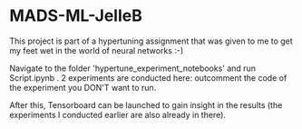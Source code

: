 # MADS-ML-JelleB

This project is part of a hypertuning assignment that was given to me to get my feet wet in the world of neural networks :-)

Navigate to the folder 'hypertune_experiment_notebooks' and run Script.ipynb . 2 experiments are conducted here: outcomment the code of the experiment you DON'T want to run.

After this, Tensorboard can be launched to gain insight in the results (the experiments I conducted earlier are also already in there).